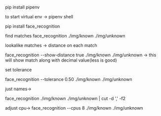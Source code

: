 pip install pipenv

to start virtual env  ->
pipenv shell 


pip install face_recognition

find matches
face_recognition  ./img/known ./img/unknown


lookalike matches -> distance on each match

face_recognition --show-distance true  ./img/known ./img/unknown -> this will show match along with decimal value(less is good)


set tolerance

face_recognition --tolerance 0.50  ./img/known ./img/unknown 


just names->

face_recognition ./img/known ./img/unknown | cut -d ',' -f2

adjust cpu->
face_recognition --cpus 8 ./img/known ./img/unknown
